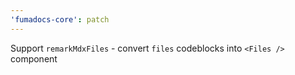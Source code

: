 ```yaml
---
'fumadocs-core': patch
---
```


Support `remarkMdxFiles` - convert `files` codeblocks into `<Files />` component
